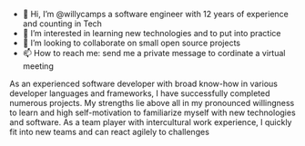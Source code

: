 - 👋 Hi, I’m @willycamps a software engineer with 12 years of experience and counting in Tech
- 👀 I’m interested in learning new technologies and to put into practice
- 💞️ I’m looking to collaborate on small open source projects 
- 📫 How to reach me: send me a private message to cordinate a virtual meeting 

As an experienced software developer with broad know-how in various developer languages and frameworks, I have successfully completed numerous projects. 
My strengths lie above all in my pronounced willingness to learn and high self-motivation to familiarize myself with new technologies and software.
As a team player with intercultural work experience, I quickly fit into new teams and can react agilely to challenges

<!---
willycamps/willycamps is a ✨ special ✨ repository because its `README.md` (this file) appears on your GitHub profile.
You can click the Preview link to take a look at your changes.
--->

